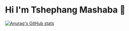 # Hi I'm Tshephang Mashaba 👋
[![Anurag's GitHub stats](https://github-readme-stats.vercel.app/api?username=TshephangMashaba)](https://github.com/TshephangMashaba/github-readme-stats)
<!--
**TshephangMashaba/TshephangMashaba** is a ✨ _special_ ✨ repository because its `README.md` (this file) appears on your GitHub profile.

Here are some ideas to get you started:

- 🔭 I’m currently working on ...
- 🌱 I’m currently learning ...
- 👯 I’m looking to collaborate on ...
- 🤔 I’m looking for help with ...
- 💬 Ask me about ...
- 📫 How to reach me: ...
- 😄 Pronouns: ...
- ⚡ Fun fact: ...
-->
